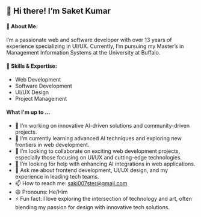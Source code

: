 ## 👋 Hi there! I’m Saket Kumar

#### 🌟 About Me:
I’m a passionate web and software developer with over 13 years of experience specializing in UI/UX. Currently, I’m pursuing my Master’s in Management Information Systems at the University at Buffalo.

#### 🔧 Skills & Expertise:
* Web Development
* Software Development
* UI/UX Design
* Project Management

#### What I'm up to ...
* 🔭 I’m working on innovative AI-driven solutions and community-driven projects.
* 🌱 I’m currently learning advanced AI techniques and exploring new frontiers in web development.
* 👯 I’m looking to collaborate on exciting web development projects, especially those focusing on UI/UX and cutting-edge technologies.
* 🤔 I’m looking for help with enhancing AI integrations in web applications.
* 💬 Ask me about frontend development, UI/UX design, and my experience in leading tech teams.
* 📫 How to reach me: saki007ster@gmail.com
* 😄 Pronouns: He/Him
* ⚡ Fun fact: I love exploring the intersection of technology and art, often blending my passion for design with innovative tech solutions.
